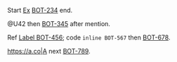 Start [Ex](https://ex.com) [BOT-234](https://linear.app/issue/BOT-234) end.

@U42 then [BOT-345](https://linear.app/issue/BOT-345) after mention.

Ref [Label BOT-456][id]; code `inline BOT-567` then [BOT-678](https://linear.app/issue/BOT-678).

<https://a.co|A> next [BOT-789](https://linear.app/issue/BOT-789).

[id]: https://ref.example/path
